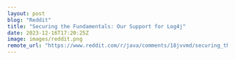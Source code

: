 ```yaml
---
layout: post
blog: "Reddit"
title: "Securing the Fundamentals: Our Support for Log4j"
date: 2023-12-16T17:20:25Z
image: images/reddit.png
remote_url: "https://www.reddit.com/r/java/comments/18jvvmd/securing_the_fundamentals_our_support_for_log4j/"
---
```

